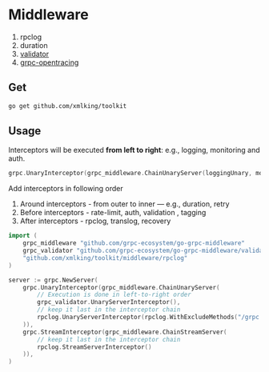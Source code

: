 # Middleware

1. rpclog
2. duration
3. [validator](github.com/grpc-ecosystem/go-grpc-middleware/validator)
4. [grpc-opentracing](https://github.com/grpc-ecosystem/grpc-opentracing)

## Get

```bash
go get github.com/xmlking/toolkit
```

## Usage

Interceptors will be executed **from left to right**: e.g., logging, monitoring and auth.
```go
grpc.UnaryInterceptor(grpc_middleware.ChainUnaryServer(loggingUnary, monitoringUnary, authUnary),)
```

Add interceptors in following order
1. Around interceptors - from outer to inner — e.g., duration,  retry  
2. Before interceptors - rate-limit, auth, validation , tagging 
3. After interceptors - rpclog, translog, recovery

```go
import (
    grpc_middleware "github.com/grpc-ecosystem/go-grpc-middleware"
    grpc_validator "github.com/grpc-ecosystem/go-grpc-middleware/validator"
    "github.com/xmlking/toolkit/middleware/rpclog"
)

server := grpc.NewServer(
    grpc.UnaryInterceptor(grpc_middleware.ChainUnaryServer(
        // Execution is done in left-to-right order
        grpc_validator.UnaryServerInterceptor(),
        // keep it last in the interceptor chain
        rpclog.UnaryServerInterceptor(rpclog.WithExcludeMethods("/grpc.health.v1.Health/Check", "/api.MyService/*")),
    )),
    grpc.StreamInterceptor(grpc_middleware.ChainStreamServer(
        // keep it last in the interceptor chain
        rpclog.StreamServerInterceptor()
    )),
)
```
